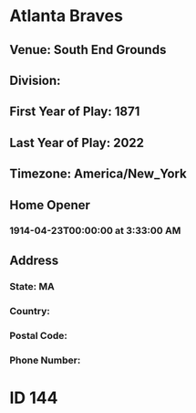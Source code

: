 # Atlanta Braves
## Venue: South End Grounds
## Division: 
## First Year of Play: 1871
## Last Year of Play: 2022
## Timezone: America/New_York
## Home Opener
### 1914-04-23T00:00:00 at 3:33:00 AM
## Address
### 
### State: MA
### Country: 
### Postal Code: 
### Phone Number: 
# ID 144